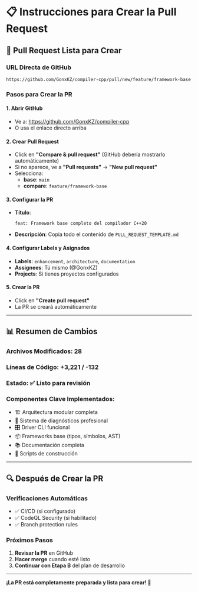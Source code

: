# 📋 Instrucciones para Crear la Pull Request

## 🚀 **Pull Request Lista para Crear**

### **URL Directa de GitHub**
```
https://github.com/GonxKZ/compiler-cpp/pull/new/feature/framework-base
```

### **Pasos para Crear la PR**

#### **1. Abrir GitHub**
- Ve a: https://github.com/GonxKZ/compiler-cpp
- O usa el enlace directo arriba

#### **2. Crear Pull Request**
- Click en **"Compare & pull request"** (GitHub debería mostrarlo automáticamente)
- Si no aparece, ve a **"Pull requests"** → **"New pull request"**
- Selecciona:
  - **base**: `main`
  - **compare**: `feature/framework-base`

#### **3. Configurar la PR**
- **Título**:
  ```
  feat: Framework base completo del compilador C++20
  ```

- **Descripción**: Copia todo el contenido de `PULL_REQUEST_TEMPLATE.md`

#### **4. Configurar Labels y Asignados**
- **Labels**: `enhancement`, `architecture`, `documentation`
- **Assignees**: Tú mismo (@GonxKZ)
- **Projects**: Si tienes proyectos configurados

#### **5. Crear la PR**
- Click en **"Create pull request"**
- La PR se creará automáticamente

---

## 📊 **Resumen de Cambios**

### **Archivos Modificados**: 28
### **Líneas de Código**: +3,221 / -132
### **Estado**: ✅ **Listo para revisión**

### **Componentes Clave Implementados**:
- 🏗️ Arquitectura modular completa
- 🎯 Sistema de diagnósticos profesional
- 🎛️ Driver CLI funcional
- 📦 Frameworks base (tipos, símbolos, AST)
- 📚 Documentación completa
- 🚀 Scripts de construcción

---

## 🔍 **Después de Crear la PR**

### **Verificaciones Automáticas**
- ✅ CI/CD (si configurado)
- ✅ CodeQL Security (si habilitado)
- ✅ Branch protection rules

### **Próximos Pasos**
1. **Revisar la PR** en GitHub
2. **Hacer merge** cuando esté listo
3. **Continuar con Etapa B** del plan de desarrollo

---

**¡La PR está completamente preparada y lista para crear! 🎉**
